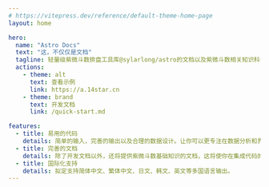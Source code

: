 ```yaml
---
# https://vitepress.dev/reference/default-theme-home-page
layout: home

hero:
  name: "Astro Docs"
  text: "这，不仅仅是文档"
  tagline: 轻量级紫微斗数排盘工具库@sylarlong/astro的文档以及紫微斗数相关知识科普。
  actions:
    - theme: alt
      text: 查看示例
      link: https://a.14star.cn
    - theme: brand
      text: 开发文档
      link: /quick-start.md

features:
  - title: 易用的代码
    details: 简单的输入，完善的输出以及合理的数据设计。让你可以更专注在数据分析和界面设计上。
  - title: 完善的文档
    details: 除了开发文档以外，还将提供紫微斗数基础知识的文档，这将使你在集成代码的时候如虎添翼。
  - title: 国际化支持
    details: 拟定支持简体中文、繁体中文、日文、韩文、英文等多国语言输出。
---
```


